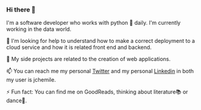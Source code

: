 ### Hi there 👋

I'm a software developer who works with python 🐍 daily. I'm currently working in the data world. 

🤔 I'm looking for help to understand how to make a correct deployment to a cloud service and how it is related front end and backend.

🌱 My side projects are related to the creation of web applications.

📫 You can reach me my personal [Twitter](https://twitter.com/jchemile) and my personal [Linkedin](https://www.linkedin.com/in/jchemile/) in both my user is jchemile. 

⚡ Fun fact: You can find me on GoodReads, thinking about literature📚 or dance👯. 

<!--
**jchemile/jchemile** is a ✨ _special_ ✨ repository because its `README.md` (this file) appears on your GitHub profile.

Here are some ideas to get you started:

- 🔭 I’m currently working on ...
- 🌱 I’m currently learning ...
- 👯 I’m looking to collaborate on ...
- 🤔 I’m looking for help with ...
- 💬 Ask me about ...
- 📫 How to reach me: ...
- 😄 Pronouns: ...
- ⚡ Fun fact: ...
-->
